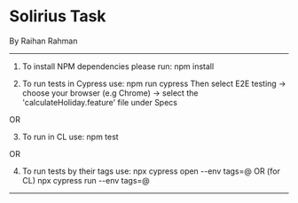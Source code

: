# Solirius Task

By Raihan Rahman

*******************************************************************************************************************************************************************

1. To install NPM dependencies please run: npm install

2. To run tests in Cypress use: npm run cypress
    Then select E2E testing -> choose your browser (e.g Chrome) -> select the 'calculateHoliday.feature' file under Specs

OR

3. To run in CL use: npm test

OR

4. To run tests by their tags use: npx cypress open --env tags=@<tagName> OR (for CL) npx cypress run --env tags=@<tagName>
   

*******************************************************************************************************************************************************************
